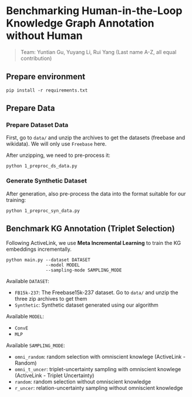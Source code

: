 # Benchmarking Human-in-the-Loop Knowledge Graph Annotation without Human

> Team: Yuntian Gu, Yuyang Li, Rui Yang (Last name A-Z, all equal contribution)

## Prepare environment

```shell
pip install -r requirements.txt
```

## Prepare Data

### Prepare Dataset Data

First, go to `data/` and unzip the archives to get the datasets (freebase and wikidata). We will only use `Freebase` here.

After unzipping, we need to pre-process it:

```shell
python 1_preproc_ds_data.py
```

### Generate Synthetic Dataset

<!-- TODO for Yuntian: Add your README here. -->

After generation, also pre-process the data into the format suitable for our training:

```shell
python 1_preproc_syn_data.py
```

## Benchmark KG Annotation (Triplet Selection)

Following ActiveLink, we use **Meta Incremental Learning** to train the KG embeddings incrementally.

```shell
python main.py --dataset DATASET
               --model MODEL
               --sampling-mode SAMPLING_MODE
```

Available `DATASET`:
- `FB15k-237`: The Freebase15k-237 dataset. Go to `data/` and unzip the three zip archives to get them
- `Synthetic`: Synthetic dataset generated using our algorithm

Available `MODEL`:
- `ConvE`
- `MLP`

Available `SAMPLING_MODE`:
- `omni_random`: random selection with omniscient knowlege (ActiveLink - Random)
- `omni_t_uncer`: triplet-uncertainty sampling with omniscient knowlege (ActiveLink - Triplet Uncertainty)
- `random`: random selection without omniscient knowledge
- `r_uncer`: relation-uncertainty sampling without omniscient knowledge
